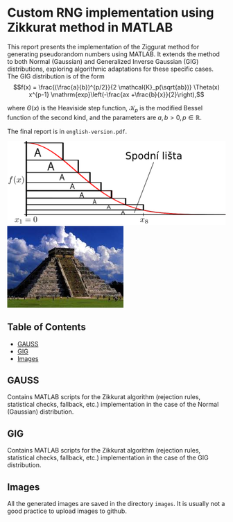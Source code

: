 # Custom RNG implementation using Zikkurat method in MATLAB 

This report presents the implementation of the Ziggurat method for generating pseudorandom numbers using MATLAB. It extends the method to both Normal (Gaussian) and Generalized Inverse Gaussian (GIG) distributions, exploring algorithmic adaptations for these specific cases. The GIG distribution is of the form
$$f(x) = \frac{(\frac{a}{b})^{p/2}}{2 \mathcal{K}_p(\sqrt{ab})} \Theta(x) x^{p-1} \mathrm{exp}\left(-\frac{ax +\frac{b}{x}}{2}\right),$$

where $\Theta(x)$ is the Heaviside step function, $\mathcal{K}_p$ is the modified Bessel function of the second kind, and the parameters are $a,b>0, p \in \mathbb{R}$.

The final report is in ```english-version.pdf```. 

![Project Screenshot](images/drawing_ziggurat.svg "Implementation of Zikkurat method")
![Project Screenshot](images/zikkurat.jpeg "Zikkurat building")

## Table of Contents
- [GAUSS](#gauss)
- [GIG](#gig)
- [Images](#images)

## GAUSS

Contains MATLAB scripts for the Zikkurat algorithm (rejection rules, statistical checks, fallback, etc.) implementation in the case of the Normal (Gaussian) distribution.

## GIG

Contains MATLAB scripts for the Zikkurat algorithm (rejection rules, statistical checks, fallback, etc.) implementation in the case of the GIG distribution.

## Images

All the generated images are saved in the directory ```images```. It is usually not a good practice to upload images to github.
